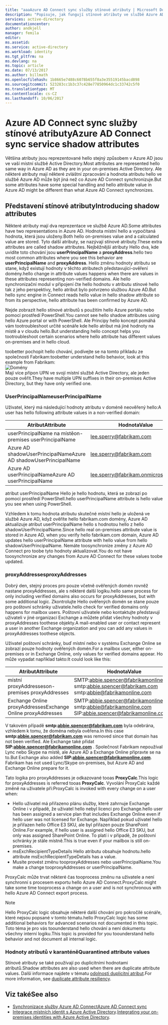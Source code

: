 ```yaml
---
title: "aaaAzure AD Connect sync služby stínové atributy | Microsoft Docs"
description: "Popisuje, jak fungují stínové atributy ve službě Azure AD Connect sync service."
services: active-directory
documentationcenter: 
author: andkjell
manager: femila
editor: 
ms.assetid: 
ms.service: active-directory
ms.workload: identity
ms.tgt_pltfrm: na
ms.devlang: na
ms.topic: article
ms.date: 07/13/2017
ms.author: billmath
ms.openlocfilehash: 1b8665e7488c6078b655f8a3e35519145bacd898
ms.sourcegitcommit: 523283cc1b3c37c428e77850964dc1c33742c5f0
ms.translationtype: MT
ms.contentlocale: cs-CZ
ms.lasthandoff: 10/06/2017
---
```

# <a name="azure-ad-connect-sync-service-shadow-attributes"></a><span data-ttu-id="92fb2-103">Azure AD Connect sync služby stínové atributy</span><span class="sxs-lookup"><span data-stu-id="92fb2-103">Azure AD Connect sync service shadow attributes</span></span>
<span data-ttu-id="92fb2-104">Většina atributy jsou reprezentované hello stejný způsobem v Azure AD jsou ve vaší místní službě Active Directory.</span><span class="sxs-lookup"><span data-stu-id="92fb2-104">Most attributes are represented hello same way in Azure AD as they are in your on-premises Active Directory.</span></span> <span data-ttu-id="92fb2-105">Ale některé atributy mají některé zvláštní zpracování a hodnota atributu hello ve službě Azure AD může být jiná než co Azure AD Connect synchronizuje.</span><span class="sxs-lookup"><span data-stu-id="92fb2-105">But some attributes have some special handling and hello attribute value in Azure AD might be different than what Azure AD Connect synchronizes.</span></span>

## <a name="introducing-shadow-attributes"></a><span data-ttu-id="92fb2-106">Představení stínové atributy</span><span class="sxs-lookup"><span data-stu-id="92fb2-106">Introducing shadow attributes</span></span>
<span data-ttu-id="92fb2-107">Některé atributy mají dva reprezentace ve službě Azure AD.</span><span class="sxs-lookup"><span data-stu-id="92fb2-107">Some attributes have two representations in Azure AD.</span></span> <span data-ttu-id="92fb2-108">Hodnota místní hello a vypočítaná hodnota, která jsou uloženy.</span><span class="sxs-lookup"><span data-stu-id="92fb2-108">Both hello on-premises value and a calculated value are stored.</span></span> <span data-ttu-id="92fb2-109">Tyto další atributy, se nazývají stínové atributy.</span><span class="sxs-lookup"><span data-stu-id="92fb2-109">These extra attributes are called shadow attributes.</span></span> <span data-ttu-id="92fb2-110">Nejběžnější atributy Hello dva, kde uvidíte toto chování jsou **userPrincipalName** a **proxyAddress**.</span><span class="sxs-lookup"><span data-stu-id="92fb2-110">hello two most common attributes where you see this behavior are **userPrincipalName** and **proxyAddress**.</span></span> <span data-ttu-id="92fb2-111">Hello změnu hodnoty atributu se stane, když existují hodnoty v těchto atributech představující-ověření domény.</span><span class="sxs-lookup"><span data-stu-id="92fb2-111">hello change in attribute values happens when there are values in these attributes representing non-verified domains.</span></span> <span data-ttu-id="92fb2-112">Ale hello synchronizační modul v připojení čte hello hodnotu v atributu stínové hello tak z jeho perspektivy, hello atribut bylo potvrzeno službou Azure AD.</span><span class="sxs-lookup"><span data-stu-id="92fb2-112">But hello sync engine in Connect reads hello value in hello shadow attribute so from its perspective, hello attribute has been confirmed by Azure AD.</span></span>

<span data-ttu-id="92fb2-113">Nejde zobrazit hello stínové atributů s použitím hello Azure portálu nebo pomocí prostředí PowerShell.</span><span class="sxs-lookup"><span data-stu-id="92fb2-113">You cannot see hello shadow attributes using hello Azure portal or with PowerShell.</span></span> <span data-ttu-id="92fb2-114">Ale Principy hello koncept pomáhá vám tootroubleshoot určité scénáře kde hello atribut má jiné hodnoty na místě a v cloudu hello.</span><span class="sxs-lookup"><span data-stu-id="92fb2-114">But understanding hello concept helps you tootroubleshoot certain scenarios where hello attribute has different values on-premises and in hello cloud.</span></span>

<span data-ttu-id="92fb2-115">toobetter pochopit hello chování, podívejte se na tomto příkladu ze společnosti Fabrikam:</span><span class="sxs-lookup"><span data-stu-id="92fb2-115">toobetter understand hello behavior, look at this example from Fabrikam:</span></span>  
![Domény](./media/active-directory-aadconnectsyncservice-shadow-attributes/domains.png)  
<span data-ttu-id="92fb2-117">Mají více přípon UPN ve svojí místní službě Active Directory, ale jeden pouze ověřit.</span><span class="sxs-lookup"><span data-stu-id="92fb2-117">They have multiple UPN suffixes in their on-premises Active Directory, but they have only verified one.</span></span>

### <a name="userprincipalname"></a><span data-ttu-id="92fb2-118">UserPrincipalName</span><span class="sxs-lookup"><span data-stu-id="92fb2-118">userPrincipalName</span></span>
<span data-ttu-id="92fb2-119">Uživatel, který má následující hodnoty atributu v doméně neověřený hello:</span><span class="sxs-lookup"><span data-stu-id="92fb2-119">A user has hello following attribute values in a non-verified domain:</span></span>

| <span data-ttu-id="92fb2-120">Atribut</span><span class="sxs-lookup"><span data-stu-id="92fb2-120">Attribute</span></span> | <span data-ttu-id="92fb2-121">Hodnota</span><span class="sxs-lookup"><span data-stu-id="92fb2-121">Value</span></span> |
| --- | --- |
| <span data-ttu-id="92fb2-122">userPrincipalName na místě</span><span class="sxs-lookup"><span data-stu-id="92fb2-122">on-premises userPrincipalName</span></span> | lee.sperry@fabrikam.com |
| <span data-ttu-id="92fb2-123">Azure AD shadowUserPrincipalName</span><span class="sxs-lookup"><span data-stu-id="92fb2-123">Azure AD shadowUserPrincipalName</span></span> | lee.sperry@fabrikam.com |
| <span data-ttu-id="92fb2-124">Azure AD userPrincipalName</span><span class="sxs-lookup"><span data-stu-id="92fb2-124">Azure AD userPrincipalName</span></span> | lee.sperry@fabrikam.onmicrosoft.com |

<span data-ttu-id="92fb2-125">atribut userPrincipalName Hello je hello hodnotu, která se zobrazí po pomocí prostředí PowerShell.</span><span class="sxs-lookup"><span data-stu-id="92fb2-125">hello userPrincipalName attribute is hello value you see when using PowerShell.</span></span>

<span data-ttu-id="92fb2-126">Vzhledem k tomu hodnota atributu skutečné místní hello je uložená ve službě Azure AD, když ověříte hello fabrikam.com domény, Azure AD aktualizuje atribut userPrincipalName hello s hodnotou hello z hello shadowUserPrincipalName.</span><span class="sxs-lookup"><span data-stu-id="92fb2-126">Since hello real on-premises attribute value is stored in Azure AD, when you verify hello fabrikam.com domain, Azure AD updates hello userPrincipalName attribute with hello value from hello shadowUserPrincipalName.</span></span> <span data-ttu-id="92fb2-127">Nemáte toosynchronize změny z Azure AD Connect pro toobe tyto hodnoty aktualizovat.</span><span class="sxs-lookup"><span data-stu-id="92fb2-127">You do not have toosynchronize any changes from Azure AD Connect for these values toobe updated.</span></span>

### <a name="proxyaddresses"></a><span data-ttu-id="92fb2-128">proxyAddresses</span><span class="sxs-lookup"><span data-stu-id="92fb2-128">proxyAddresses</span></span>
<span data-ttu-id="92fb2-129">Dobrý den, stejný proces pro pouze včetně ověřených domén rovněž nastane proxyAddresses, ale s některé další logiku.</span><span class="sxs-lookup"><span data-stu-id="92fb2-129">hello same process for only including verified domains also occurs for proxyAddresses, but with some additional logic.</span></span> <span data-ttu-id="92fb2-130">Zkontrolujte Hello ověřených domén se stane pouze pro poštovní schránky uživatele.</span><span class="sxs-lookup"><span data-stu-id="92fb2-130">hello check for verified domains only happens for mailbox users.</span></span> <span data-ttu-id="92fb2-131">Poštovní uživatele nebo kontaktujte představují uživateli v jiné organizaci Exchange a můžete přidat všechny hodnoty v proxyAddresses toothese objekty.</span><span class="sxs-lookup"><span data-stu-id="92fb2-131">A mail-enabled user or contact represent a user in another Exchange organization and you can add any values in proxyAddresses toothese objects.</span></span>

<span data-ttu-id="92fb2-132">Uživatel poštovní schránky, buď místní nebo v systému Exchange Online se zobrazí pouze hodnoty ověřených domén.</span><span class="sxs-lookup"><span data-stu-id="92fb2-132">For a mailbox user, either on-premises or in Exchange Online, only values for verified domains appear.</span></span> <span data-ttu-id="92fb2-133">Ho může vypadat například takto:</span><span class="sxs-lookup"><span data-stu-id="92fb2-133">It could look like this:</span></span>

| <span data-ttu-id="92fb2-134">Atribut</span><span class="sxs-lookup"><span data-stu-id="92fb2-134">Attribute</span></span> | <span data-ttu-id="92fb2-135">Hodnota</span><span class="sxs-lookup"><span data-stu-id="92fb2-135">Value</span></span> |
| --- | --- |
| <span data-ttu-id="92fb2-136">místní proxyAddresses</span><span class="sxs-lookup"><span data-stu-id="92fb2-136">on-premises proxyAddresses</span></span> | SMTP:abbie.spencer@fabrikamonline.com</br>smtp:abbie.spencer@fabrikam.com</br>smtp:abbie@fabrikamonline.com |
| <span data-ttu-id="92fb2-137">Exchange Online proxyAddresses</span><span class="sxs-lookup"><span data-stu-id="92fb2-137">Exchange Online proxyAddresses</span></span> | SMTP:abbie.spencer@fabrikamonline.com</br>smtp:abbie@fabrikamonline.com</br>SIP:abbie.spencer@fabrikamonline.com |

<span data-ttu-id="92fb2-138">V takovém případě  **smtp:abbie.spencer@fabrikam.com**  byla odebrána, vzhledem k tomu, že doména nebyla ověřena.</span><span class="sxs-lookup"><span data-stu-id="92fb2-138">In this case **smtp:abbie.spencer@fabrikam.com** was removed since that domain has not been verified.</span></span> <span data-ttu-id="92fb2-139">Ale Exchange také přidat  **SIP:abbie.spencer@fabrikamonline.com** . Společnost Fabrikam nepoužíval Lync nebo Skype na místě, ale Azure AD a Exchange Online připravte se na to.</span><span class="sxs-lookup"><span data-stu-id="92fb2-139">But Exchange also added **SIP:abbie.spencer@fabrikamonline.com**. Fabrikam has not used Lync/Skype on-premises, but Azure AD and Exchange Online prepare for it.</span></span>

<span data-ttu-id="92fb2-140">Tato logika pro proxyAddresses je odkazované tooas **ProxyCalc**.</span><span class="sxs-lookup"><span data-stu-id="92fb2-140">This logic for proxyAddresses is referred tooas **ProxyCalc**.</span></span> <span data-ttu-id="92fb2-141">Vyvolání ProxyCalc každé změně na uživatele při:</span><span class="sxs-lookup"><span data-stu-id="92fb2-141">ProxyCalc is invoked with every change on a user when:</span></span>

- <span data-ttu-id="92fb2-142">Hello uživatel má přiřazeno plánu služby, které zahrnuje Exchange Online i v případě, že uživatel hello nebyl licenci pro Exchange.</span><span class="sxs-lookup"><span data-stu-id="92fb2-142">hello user has been assigned a service plan that includes Exchange Online even if hello user was not licensed for Exchange.</span></span> <span data-ttu-id="92fb2-143">Například pokud uživatel hello je přiřazen hello Office E3 SKU, ale byl přiřazen pouze SharePoint Online.</span><span class="sxs-lookup"><span data-stu-id="92fb2-143">For example, if hello user is assigned hello Office E3 SKU, but only was assigned SharePoint Online.</span></span> <span data-ttu-id="92fb2-144">To platí i v případě, že poštovní schránky je stále místně.</span><span class="sxs-lookup"><span data-stu-id="92fb2-144">This is true even if your mailbox is still on-premises.</span></span>
- <span data-ttu-id="92fb2-145">msExchRecipientTypeDetails Hello atributu obsahuje hodnotu.</span><span class="sxs-lookup"><span data-stu-id="92fb2-145">hello attribute msExchRecipientTypeDetails has a value.</span></span>
- <span data-ttu-id="92fb2-146">Musíte provést změnu tooproxyAddresses nebo userPrincipalName.</span><span class="sxs-lookup"><span data-stu-id="92fb2-146">You make a change tooproxyAddresses or userPrincipalName.</span></span>

<span data-ttu-id="92fb2-147">ProxyCalc může trvat některé čas tooprocess změnu na uživatele a není synchronní s procesem exportu hello Azure AD Connect.</span><span class="sxs-lookup"><span data-stu-id="92fb2-147">ProxyCalc might take some time tooprocess a change on a user and is not synchronous with hello Azure AD Connect export process.</span></span>

> [!NOTE]
> <span data-ttu-id="92fb2-148">Hello ProxyCalc logic obsahuje některé další chování pro pokročilé scénáře, které nejsou popsané v tomto tématu.</span><span class="sxs-lookup"><span data-stu-id="92fb2-148">hello ProxyCalc logic has some additional behaviors for advanced scenarios not documented in this topic.</span></span> <span data-ttu-id="92fb2-149">Toto téma je pro vás toounderstand hello chování a není dokumentu všechny interní logiku.</span><span class="sxs-lookup"><span data-stu-id="92fb2-149">This topic is provided for you toounderstand hello behavior and not document all internal logic.</span></span>

### <a name="quarantined-attribute-values"></a><span data-ttu-id="92fb2-150">Hodnoty atributů v karanténě</span><span class="sxs-lookup"><span data-stu-id="92fb2-150">Quarantined attribute values</span></span>
<span data-ttu-id="92fb2-151">Stínové atributy se také používají po duplicitními hodnotami atributů.</span><span class="sxs-lookup"><span data-stu-id="92fb2-151">Shadow attributes are also used when there are duplicate attribute values.</span></span> <span data-ttu-id="92fb2-152">Další informace najdete v tématu [odolnosti duplicitní atribut](active-directory-aadconnectsyncservice-duplicate-attribute-resiliency.md).</span><span class="sxs-lookup"><span data-stu-id="92fb2-152">For more information, see [duplicate attribute resiliency](active-directory-aadconnectsyncservice-duplicate-attribute-resiliency.md).</span></span>

## <a name="see-also"></a><span data-ttu-id="92fb2-153">Viz také</span><span class="sxs-lookup"><span data-stu-id="92fb2-153">See also</span></span>
* [<span data-ttu-id="92fb2-154">Synchronizace služby Azure AD Connect</span><span class="sxs-lookup"><span data-stu-id="92fb2-154">Azure AD Connect sync</span></span>](active-directory-aadconnectsync-whatis.md)
* <span data-ttu-id="92fb2-155">[Integrace místních identit s Azure Active Directory](active-directory-aadconnect.md).</span><span class="sxs-lookup"><span data-stu-id="92fb2-155">[Integrating your on-premises identities with Azure Active Directory](active-directory-aadconnect.md).</span></span>
